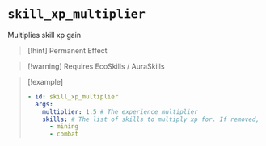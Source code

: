 # `skill_xp_multiplier`

Multiplies skill xp gain

> [!hint] Permanent Effect

> [!warning] Requires EcoSkills / AuraSkills

> [!example]
> ```yaml
> - id: skill_xp_multiplier
>   args:
>     multiplier: 1.5 # The experience multiplier
>     skills: # The list of skills to multiply xp for. If removed, it will multiply all skills.
>       - mining
>       - combat 
> ```
